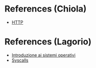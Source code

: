 
# References (Chiola)
- [HTTP](https://developer.mozilla.org/en-US/docs/Web/HTTP)


# References (Lagorio)

- [Introduzione ai sistemi operativi](https://www.okpedia.it/sistema-operativo)
- [Syscalls](https://syscalls.w3challs.com/)


